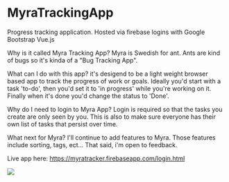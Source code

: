 # MyraTrackingApp

Progress tracking application. 
Hosted via firebase
logins with Google
Bootstrap
Vue.js

Why is it called Myra Tracking App? 
Myra is Swedish for ant.  Ants are kind of bugs so it's kinda of a "Bug Tracking App". 

What can I do with this app? 
it's desigend to be a light weight browser based app to track the progress of work or goals. Ideally you'd start with a task 'to-do', then you'd set it to 'in progress' while you're working on it. Finally when it's done you'd change the status to 'Done'. 

Why do I need to login to Myra App? 
Login is required so that the tasks you create are only seen by you. This is also to make sure everyone has their own list of tasks that persist over time. 

What next for Myra? 
I'll continue to add features to Myra. Those features include sorting, tags, ect... That said, i'm open to feedback. 


Live app here: https://myratracker.firebaseapp.com/login.html


![](https://media.giphy.com/media/XFiuVjBamFRHy7IvGw/giphy.gif)
